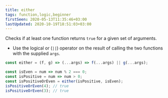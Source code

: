 ```yaml
---
title: either
tags: function,logic,beginner
firstSeen: 2020-05-13T11:35:46+03:00
lastUpdated: 2020-10-19T18:51:03+03:00
---
```


Checks if at least one function returns `true` for a given set of arguments.

- Use the logical or (`||`) operator on the result of calling the two functions with the supplied `args`.

```js
const either = (f, g) => (...args) => f(...args) || g(...args);
```

```js
const isEven = num => num % 2 === 0;
const isPositive = num => num > 0;
const isPositiveOrEven = either(isPositive, isEven);
isPositiveOrEven(4); // true
isPositiveOrEven(3); // true
```
